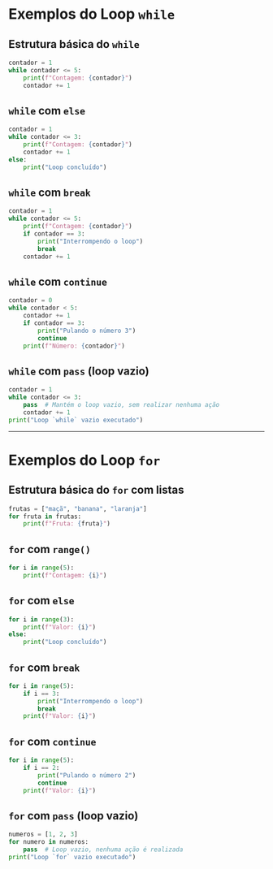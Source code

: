 # Exemplos do Loop `while` 

## Estrutura básica do `while`
```python
contador = 1
while contador <= 5:
    print(f"Contagem: {contador}")
    contador += 1
```

## `while` com `else`
```python
contador = 1
while contador <= 3:
    print(f"Contagem: {contador}")
    contador += 1
else:
    print("Loop concluído")
```

## `while` com `break`
```python
contador = 1
while contador <= 5:
    print(f"Contagem: {contador}")
    if contador == 3:
        print("Interrompendo o loop")
        break
    contador += 1
```

## `while` com `continue`
```python
contador = 0
while contador < 5:
    contador += 1
    if contador == 3:
        print("Pulando o número 3")
        continue
    print(f"Número: {contador}")
```

## `while` com `pass` (loop vazio)
```python
contador = 1
while contador <= 3:
    pass  # Mantém o loop vazio, sem realizar nenhuma ação
    contador += 1
print("Loop `while` vazio executado")
```

---

# Exemplos do Loop `for`

## Estrutura básica do `for` com listas
```python
frutas = ["maçã", "banana", "laranja"]
for fruta in frutas:
    print(f"Fruta: {fruta}")
```

## `for` com `range()`
```python
for i in range(5):
    print(f"Contagem: {i}")
```

## `for` com `else`
```python
for i in range(3):
    print(f"Valor: {i}")
else:
    print("Loop concluído")
```

## `for` com `break`
```python
for i in range(5):
    if i == 3:
        print("Interrompendo o loop")
        break
    print(f"Valor: {i}")
```

## `for` com `continue`
```python
for i in range(5):
    if i == 2:
        print("Pulando o número 2")
        continue
    print(f"Valor: {i}")
```

## `for` com `pass` (loop vazio)
```python
numeros = [1, 2, 3]
for numero in numeros:
    pass  # Loop vazio, nenhuma ação é realizada
print("Loop `for` vazio executado")
```
